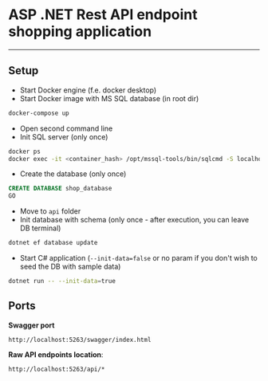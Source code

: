 # ASP .NET Rest API endpoint shopping application
------------------------------------------

## Setup
- Start Docker engine (f.e. docker desktop)
- Start Docker image with MS SQL database (in root dir)
```bash
docker-compose up
```
- Open second command line
- Init SQL server (only once)
```bash
docker ps
docker exec -it <container_hash> /opt/mssql-tools/bin/sqlcmd -S localhost -U sa -P Heslo.123
```
- Create the database (only once)
```SQL
CREATE DATABASE shop_database
GO
```
- Move to `api` folder
- Init database with schema (only once - after execution, you can leave DB terminal)
```bash
dotnet ef database update
```
- Start C# application (`--init-data=false` or no param if you don't wish to seed the DB with sample data)
```bash
dotnet run -- --init-data=true
```

## Ports
**Swagger port**
```
http://localhost:5263/swagger/index.html
```
**Raw API endpoints location**:
```
http://localhost:5263/api/*
```

